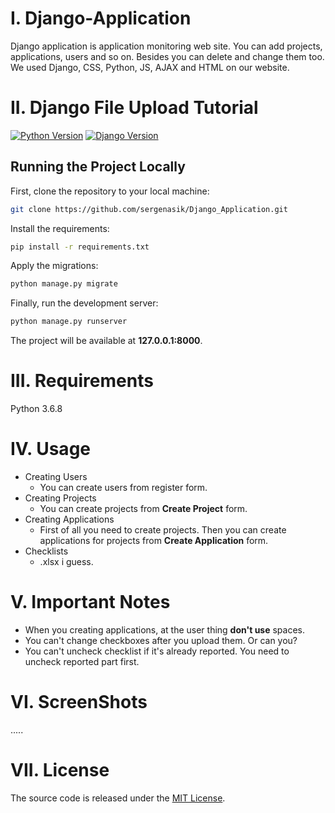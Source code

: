 # I. Django-Application
 Django application is application monitoring web site. You can add projects, applications, users and so on. Besides you can delete and change them too. We used Django, CSS, Python, JS, AJAX and HTML on our website.
 
# II. Django File Upload Tutorial

[![Python Version](https://img.shields.io/badge/python-3.7-brightgreen.svg)](https://python.org)
[![Django Version](https://img.shields.io/badge/django-2.1-brightgreen.svg)](https://djangoproject.com)

## Running the Project Locally

First, clone the repository to your local machine:

```bash
git clone https://github.com/sergenasik/Django_Application.git
```

Install the requirements:

```bash
pip install -r requirements.txt
```

Apply the migrations:

```bash
python manage.py migrate
```

Finally, run the development server:

```bash
python manage.py runserver
```

The project will be available at **127.0.0.1:8000**.

# III. Requirements
 Python 3.6.8

# IV. Usage
  * Creating Users
    * You can create users from register form.
  * Creating Projects
    * You can create projects from **Create Project** form.
  * Creating Applications
    * First of all you need to create projects. Then you can create applications for projects from **Create Application** form.
  * Checklists
    * .xlsx i guess.

# V. Important Notes
  * When you creating applications, at the user thing **don't use** spaces.
  * You can't change checkboxes after you upload them. Or can you?
  * You can't uncheck checklist if it's already reported. You need to uncheck reported part first.

# VI. ScreenShots
  .....

# VII. License

The source code is released under the [MIT License](https://github.com/sibtc/django-upload-example/blob/master/LICENSE).
